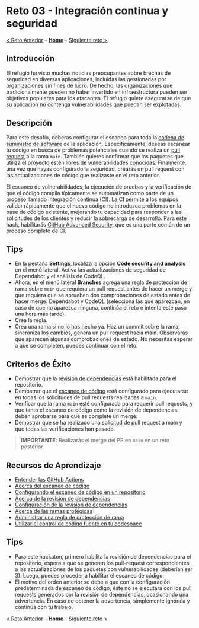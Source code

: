 # Reto 03 - Integración continua y seguridad

[< Reto Anterior](./Challenge-02.md) - **[Home](../README.md)** - [Siguiente reto >](./Challenge-04.md)

## Introducción

El refugio ha visto muchas noticias preocupantes sobre brechas de seguridad en diversas aplicaciones, incluidas las gestionadas por organizaciones sin fines de lucro. De hecho, las organizaciones que tradicionalmente pueden no haber invertido en infraestructura pueden ser objetivos populares para los atacantes. El refugio quiere asegurarse de que su aplicación no contenga vulnerabilidades que puedan ser explotadas.

## Descripción

Para este desafío, deberas configurar el escaneo para toda la [cadena de suministro de software](https://github.blog/2020-09-02-secure-your-software-supply-chain-and-protect-against-supply-chain-threats-github-blog/) de la aplicación. Específicamente, deseas escanear tu código en busca de problemas potenciales cuando se realiza un [pull request](https://docs.github.com/es/pull-requests/collaborating-with-pull-requests/proposing-changes-to-your-work-with-pull-requests/about-pull-requests) a la rama `main`. También quieres confirmar que los paquetes que utiliza el proyecto estén libres de vulnerabilidades conocidas. Finalmente, una vez que hayas configurado la seguridad, crearás un pull request con las actualizaciones de código que realizaste en el reto anterior.

El escaneo de vulnerabilidades, la ejecución de pruebas y la verificación de que el código compila típicamente se automatizan como parte de un proceso llamado integración continua (CI). La CI permite a los equipos validar rápidamente que el nuevo código no introduzca problemas en la base de código existente, mejorando tu capacidad para responder a las solicitudes de los clientes y reducir la sobrecarga de desarrollo. Para este hack, habilitarás [GitHub Advanced Security](https://docs.github.com/es/get-started/learning-about-github/about-github-advanced-security), que es una parte común de un proceso completo de CI.

## Tips

- En la pestaña **Settings**, localiza la opción **Code security and analysis** en el menú lateral. Activa las actualizaciones de seguridad de Dependabot y el análisis de CodeQL.
- Ahora, en el menú lateral **Branches** agrega una regla de protección de rama sobre `main` que requiera un pull request antes de hacer un merge y que requiera que se aprueben dos comprobaciones de estado antes de hacer merge: Dependabot y CodeQL (selecciona las que aparezcan, en caso de que no aparezca ninguna, continúa el reto e intenta este paso una hora más tarde).
- Crea la regla.
- Crea una rama si no lo has hecho ya. Haz un commit sobre la rama, sincroniza los cambios, genera un pull request hacia main. Observarás que aparecen algunas comprobaciones de estado. No necesitas esperar a que se completen, puedes continuar con el reto.

## Criterios de Éxito

- Demostrar que la [revisión de dependencias](https://docs.github.com/es/code-security/supply-chain-security/understanding-your-software-supply-chain/about-dependency-review) está habilitada para el repositorio.
- Demostrar que el [escaneo de código](https://docs.github.com/es/code-security/code-scanning/introduction-to-code-scanning/about-code-scanning) está configurado para ejecutarse en todas los solicitudes de pull requests realizadas a `main`.
- Verificar que la rama `main` esté configurada para requerir pull requests, y que tanto el escaneo de código como la revisión de dependencias deben aprobarse para que se complete un merge.
- Demostrar que se ha realizado una solicitud de pull request a main y que todas las verificaciones han pasado.

> **IMPORTANTE:**  Realizarás el merge del PR en `main` en un reto posterior. 

## Recursos de Aprendizaje

- [Entender las GitHub Actions](https://docs.github.com/es/actions/learn-github-actions/understanding-github-actions)
- [Acerca del escaneo de código](https://docs.github.com/code-security/code-scanning/automatically-scanning-your-code-for-vulnerabilities-and-errors/about-code-scanning)
- [Configurando el escaneo de código en un repositorio](https://docs.github.com/code-security/code-scanning/automatically-scanning-your-code-for-vulnerabilities-and-errors/configuring-code-scanning-for-a-repository)
- [Acerca de la revisión de dependencias](https://docs.github.com/code-security/supply-chain-security/understanding-your-software-supply-chain/about-dependency-review)
- [Configuración de la revisión de dependencias](https://docs.github.com/code-security/supply-chain-security/understanding-your-software-supply-chain/configuring-dependency-review)  
- [Acerca de las ramas protegidas](https://docs.github.com/es/repositories/configuring-branches-and-merges-in-your-repository/managing-protected-branches/about-protected-branches)
- [Administrar una regla de protección de rama](https://docs.github.com/es/repositories/configuring-branches-and-merges-in-your-repository/managing-protected-branches/managing-a-branch-protection-rule)
- [Utilizar el control de código fuente en tu codespace](https://docs.github.com/es/codespaces/developing-in-a-codespace/using-source-control-in-your-codespace)

## Tips

- Para este hackaton, primero habilita la revisión de dependencias para el repositorio, espera a que se generen los pull-request correspondientes a las actualizaciones de los paquetes con vulnerabilidades (deberían ser 3). Luego, puedes proceder a habilitar el escaneo de código.
- El motivo del orden anterior se debe a que con la configuración predeterminada de escaneo de código, éste no se ejecutará con los pull requests generados por la revisión de dependencias, ocasionando una advertencia. En caso de obtener la advertencia, simplemente ignórala y continúa con tu trabajo.

[< Reto Anterior](./Challenge-02.md) - **[Home](../README.md)** - [Siguiente reto >](./Challenge-04.md)